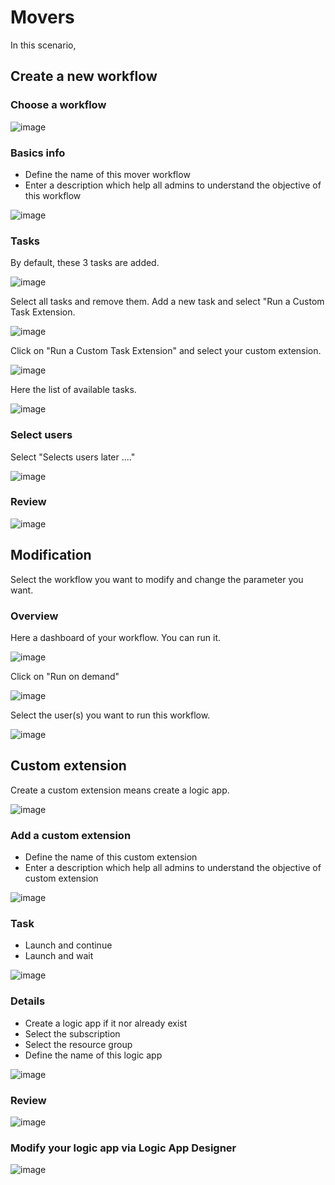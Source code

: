 # Movers
In this scenario, 

## Create a new workflow
### Choose a workflow

![image](./images/Movers_1.png)


### Basics info
- Define the name of this mover workflow
- Enter a description which help all admins to understand the objective of this workflow

![image](./images/Movers_2.png)


### Tasks
By default, these 3 tasks are added.

![image](./images/Movers_3.png)

Select all tasks and remove them.
Add a new task and select "Run a Custom Task Extension.

![image](./images/Movers_4.png)

Click on "Run a Custom Task Extension" and select your custom extension.

![image](./images/Movers_5.png)

Here the list of available tasks.

![image](./images/Movers_6.png)


### Select users
Select "Selects users later ...."

![image](./images/Movers_7.png)


### Review

![image](./images/Movers_8.png)


## Modification
Select the workflow you want to modify and change the parameter you want.


### Overview
Here a dashboard of your workflow. You can run it.

![image](./images/Movers_9.png)

Click on "Run on demand"

![image](./images/Movers_9.1.png)

Select the user(s) you want to run this workflow.

![image](./images/Movers_9.2.png)


## Custom extension
Create a custom extension means create a logic app.

![image](./images/CustExt_1.png)


### Add a custom extension
- Define the name of this custom extension
- Enter a description which help all admins to understand the objective of custom extension

![image](./images/CustExt_2.png)


### Task
- Launch and continue
- Launch and wait

![image](./images/CustExt_3.png)


### Details
- Create a logic app if it nor already exist
- Select the subscription
- Select the resource group
- Define the name of this logic app

![image](./images/CustExt_4.png)


### Review

![image](./images/CustExt_5.png)


### Modify your logic app via Logic App Designer

![image](./images/CustExt_5.png)